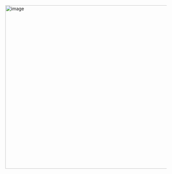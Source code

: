 <img width="511" alt="image" src="https://user-images.githubusercontent.com/102294177/226303157-b3cbeeba-d9a5-4f74-84fc-cc5c489e3989.png">
